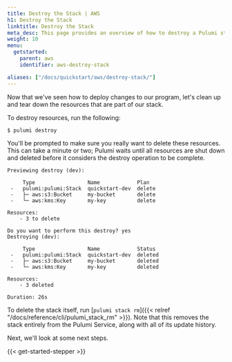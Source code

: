 ```yaml
---
title: Destroy the Stack | AWS
h1: Destroy the Stack
linktitle: Destroy the Stack
meta_desc: This page provides an overview of how to destroy a Pulumi stack of an AWS project.
weight: 10
menu:
  getstarted:
    parent: aws
    identifier: aws-destroy-stack

aliases: ["/docs/quickstart/aws/destroy-stack/"]
---
```


Now that we've seen how to deploy changes to our program, let's clean up and tear down the resources that are part of our stack.

To destroy resources, run the following:

```bash
$ pulumi destroy
```

You'll be prompted to make sure you really want to delete these resources. This can take a minute or two; Pulumi waits until all resources are shut down and deleted before it considers the destroy operation to be complete.

```
Previewing destroy (dev):

     Type                 Name            Plan
 -   pulumi:pulumi:Stack  quickstart-dev  delete
 -   ├─ aws:s3:Bucket     my-bucket       delete
 -   └─ aws:kms:Key       my-key          delete

Resources:
    - 3 to delete

Do you want to perform this destroy? yes
Destroying (dev):

     Type                 Name            Status
 -   pulumi:pulumi:Stack  quickstart-dev  deleted
 -   ├─ aws:s3:Bucket     my-bucket       deleted
 -   └─ aws:kms:Key       my-key          deleted

Resources:
    - 3 deleted

Duration: 26s
```

To delete the stack itself, run [`pulumi stack rm`]({{< relref
"/docs/reference/cli/pulumi_stack_rm" >}}). Note that this removes the stack
entirely from the Pulumi Service, along with all of its update history.

Next, we'll look at some next steps.

{{< get-started-stepper >}}
